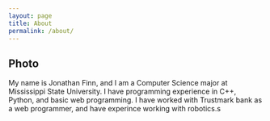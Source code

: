 ```yaml
---
layout: page
title: About
permalink: /about/
---
```



## Photo

My name is Jonathan Finn, and I am a Computer Science major at Mississippi State University. I have programming experience in C++, Python, and basic web programming.
I have worked with Trustmark bank as a web programmer, and have experince working with robotics.s




<!-- This is the base Jekyll theme. You can find out more info about customizing your Jekyll theme, as well as basic Jekyll usage documentation at [jekyllrb.com](https://jekyllrb.com/)

You can find the source code for Minima at GitHub:
[jekyll][jekyll-organization] /
[minima](https://github.com/jekyll/minima)

You can find the source code for Jekyll at GitHub:
[jekyll][jekyll-organization] /
[jekyll](https://github.com/jekyll/jekyll)


[jekyll-organization]: https://github.com/jekyll -->
